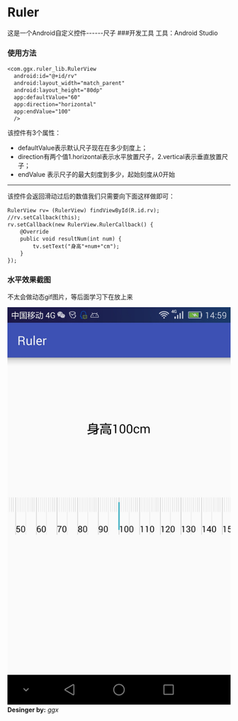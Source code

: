 # Ruler
这是一个Android自定义控件------尺子
###开发工具
工具：Android Studio
### 使用方法
    <com.ggx.ruler_lib.RulerView
      android:id="@+id/rv"
      android:layout_width="match_parent"
      android:layout_height="80dp"
      app:defaultValue="60"
      app:direction="horizontal"
      app:endValue="100"
      />
该控件有3个属性：
* defaultValue表示默认尺子现在在多少刻度上；
* direction有两个值1.horizontal表示水平放置尺子，2.vertical表示垂直放置尺子；
* endValue 表示尺子的最大刻度到多少，起始刻度从0开始

***

该控件会返回滑动过后的数值我们只需要向下面这样做即可：

    RulerView rv= (RulerView) findViewById(R.id.rv);
    //rv.setCallback(this);
    rv.setCallback(new RulerView.RulerCallback() {
        @Override
        public void resultNum(int num) {
            tv.setText("身高"+num+"cm");
        }
    });

### 水平效果截图
不太会做动态gif图片，等后面学习下在放上来

![图片](./horizontal.jpeg)
**Desinger by:** *ggx* 
